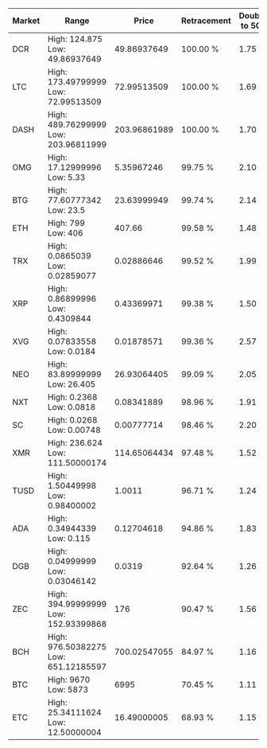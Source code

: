 | Market | Range | Price| Retracement | Doubles to 50% |
| --- | --- | --- | --- | --- |
| DCR | High: 124.875<br />Low: 49.86937649 | 49.86937649 | 100.00 % | 1.75 |
| LTC | High: 173.49799999<br />Low: 72.99513509 | 72.99513509 | 100.00 % | 1.69 |
| DASH | High: 489.76299999<br />Low: 203.96811999 | 203.96861989 | 100.00 % | 1.70 |
| OMG | High: 17.12999996<br />Low: 5.33 | 5.35967246 | 99.75 % | 2.10 |
| BTG | High: 77.60777342<br />Low: 23.5 | 23.63999949 | 99.74 % | 2.14 |
| ETH | High: 799<br />Low: 406 | 407.66 | 99.58 % | 1.48 |
| TRX | High: 0.0865039<br />Low: 0.02859077 | 0.02886646 | 99.52 % | 1.99 |
| XRP | High: 0.86899996<br />Low: 0.4309844 | 0.43369971 | 99.38 % | 1.50 |
| XVG | High: 0.07833558<br />Low: 0.0184 | 0.01878571 | 99.36 % | 2.57 |
| NEO | High: 83.89999999<br />Low: 26.405 | 26.93064405 | 99.09 % | 2.05 |
| NXT | High: 0.2368<br />Low: 0.0818 | 0.08341889 | 98.96 % | 1.91 |
| SC | High: 0.0268<br />Low: 0.00748 | 0.00777714 | 98.46 % | 2.20 |
| XMR | High: 236.624<br />Low: 111.50000174 | 114.65064434 | 97.48 % | 1.52 |
| TUSD | High: 1.50449998<br />Low: 0.98400002 | 1.0011 | 96.71 % | 1.24 |
| ADA | High: 0.34944339<br />Low: 0.115 | 0.12704618 | 94.86 % | 1.83 |
| DGB | High: 0.04999999<br />Low: 0.03046142 | 0.0319 | 92.64 % | 1.26 |
| ZEC | High: 394.99999999<br />Low: 152.93399868 | 176 | 90.47 % | 1.56 |
| BCH | High: 976.50382275<br />Low: 651.12185597 | 700.02547055 | 84.97 % | 1.16 |
| BTC | High: 9670<br />Low: 5873 | 6995 | 70.45 % | 1.11 |
| ETC | High: 25.34111624<br />Low: 12.50000004 | 16.49000005 | 68.93 % | 1.15 |
